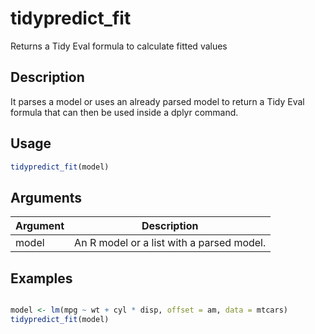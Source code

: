 # tidypredict_fit


Returns a Tidy Eval formula to calculate fitted values




## Description

It parses a model or uses an already parsed model to return a
Tidy Eval formula that can then be used inside a dplyr command.





## Usage
```r
tidypredict_fit(model)
```




## Arguments


Argument      |Description
------------- |----------------
model | An R model or a list with a parsed model.






## Examples
```r

model <- lm(mpg ~ wt + cyl * disp, offset = am, data = mtcars)
tidypredict_fit(model)
```



